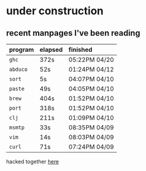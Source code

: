 # under construction

## recent manpages I've been reading

| program | elapsed | finished |
| :---    | :---    | :---     |
| `ghc` | 372s | 05:22PM 04/20 |
| `abduco` | 52s | 01:24PM 04/12 |
| `sort` | 5s | 04:07PM 04/10 |
| `paste` | 49s | 04:05PM 04/10 |
| `brew` | 404s | 01:52PM 04/10 |
| `port` | 318s | 01:52PM 04/10 |
| `clj` | 211s | 01:09PM 04/10 |
| `msmtp` | 33s | 08:35PM 04/09 |
| `vim` | 14s | 08:03PM 04/09 |
| `curl` | 71s | 07:24PM 04/09 |

hacked together [here](https://git.sr.ht/~mizlan/morgan)
